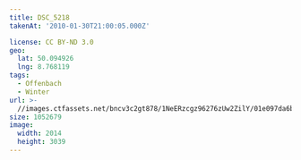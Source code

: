 ```yaml
---
title: DSC_5218
takenAt: '2010-01-30T21:00:05.000Z'

license: CC BY-ND 3.0
geo:
  lat: 50.094926
  lng: 8.768119
tags:
  - Offenbach
  - Winter
url: >-
  //images.ctfassets.net/bncv3c2gt878/1NeERzcgz96276zUw2ZilY/01e097da6b544bbffdb1d72baf59380c/dsc_5218_4318944258_o
size: 1052679
image:
  width: 2014
  height: 3039
---
```


